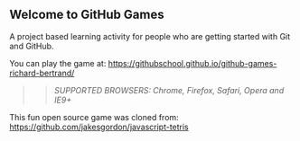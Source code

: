 ## Welcome to GitHub Games

A project based learning activity for people who are getting started with Git and GitHub.

You can play the game at: https://githubschool.github.io/github-games-richard-bertrand/

>> _*SUPPORTED BROWSERS*: Chrome, Firefox, Safari, Opera and IE9+_

This fun open source game was cloned from: https://github.com/jakesgordon/javascript-tetris
